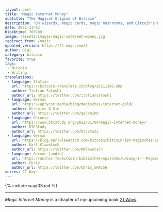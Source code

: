 ```yaml
---
layout: post
title: "Magic Internet Money"
subtitle: "The Magical Origins of Bitcoin"
description: "On wizards, magic cards, magic mushrooms, and Bitcoin's magical properties."
date: 2021-11-02
blocktime: 707909
image: /assets/images/magic-internet-money.jpg
redirect_from: /magic
updated_version: https://21-ways.com/3
author: Gigi
category: bitcoin
favorite: true
tags:
 - Bitcoin
 - Writing
translations:
 - language: Italian
   url: https://bitcoin-translate.it/blog/20211108.php
   author: Italian Satoshi
   author_url: https://twitter.com/italiansatoshi
 - language: German
   url: https://aprycot.media/blog/magisches-internet-geld/
   author: Geronimo & Kid
   author_url: https://twitter.com/ge3onim0
 - language: Chinese
   url: https://www.btcstudy.org/2022/01/04/magic-internet-money/
   author: BTCStudy
   author_url: https://twitter.com/btcstudy
 - language: German
   url: https://blog.karlklawatsch.com/bitcoin/bitcoin-ist-magisches-internet-geld/
   author: Karl Klawatsch
   author_url: https://twitter.com/KKlawatsch
 - language: German (audio)
   url: https://anchor.fm/bitcoin-bibliothek/episodes/Lesung-1---Magisches-Internet-Geld-Gigi-e1ekb06
   author: Chris
   author_url: https://twitter.com/Chris_SHA256
series: 21 Ways
---
```


{% include way/03.md %}

------------------------------------------------------------------------

*Magic Internet Money* is a chapter of
my upcoming book [*21 Ways*](https://21-ways.com).

------------------------------------------------------------------------
